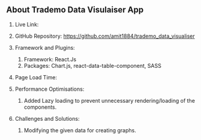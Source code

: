 ## About Trademo Data Visulaiser App

1. Live Link: 

2. GitHub Repository: https://github.com/amit1884/trademo_data_visualiser

3. Framework and Plugins: 
    1. Framework: React.Js
    2. Packages: Chart.js, react-data-table-component, SASS

4. Page Load Time:

5. Performance Optimisations:
    1. Added Lazy loading to prevent unnecessary rendering/loading of the components.

6. Challenges and Solutions:
    1. Modifying the given data for creating graphs.
